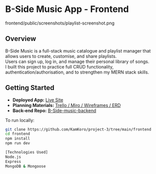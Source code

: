# B-Side Music App - Frontend

frontend/public/screenshots/playlist-screenshot.png

## Overview
B-Side Music is a full-stack music catalogue and playlist manager that allows users to create, customise, and share playlists.  
Users can sign up, log in, and manage their personal library of songs.  
I built this project to practice full CRUD functionality, authentication/authorisation, and to strengthen my MERN stack skills.

## Getting Started
- **Deployed App:** [Live Site](https://your-deployed-link-here.com)  
- **Planning Materials:** [Trello / Miro / Wireframes / ERD](https://trello.com/b/vjtlclzz/project-3-music-app)  
- **Back-end Repo:** [B-Side-music-backend](https://github.com/KamKoro/project-3/tree/main/backend)  

To run locally:
```bash
git clone https://github.com/KamKoro/project-3/tree/main/frontend
cd frontend
npm install
npm run dev

[Technologies Used]
Node.js
Express
MongoDB & Mongoose
